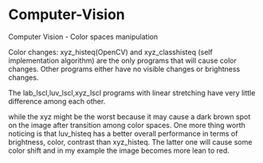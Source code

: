 # Computer-Vision
Computer Vision - Color spaces manipulation

Color changes: xyz_histeq(OpenCV) and xyz_classhisteq (self implementation algorithm) are the only programs that will cause color changes. 
Other programs either have no visible changes or brightness changes.

The lab_lscl,luv_lscl,xyz_lscl programs with linear stretching have very little difference among each other.

while the xyz might be the worst because it may cause a dark brown spot on the image after transition among color spaces.
One more thing worth noticing is that luv_histeq has a better overall performance in terms of brightness, color, contrast than xyz_histeq.
The latter one will cause some color shift and in my example the image becomes more lean to red.
